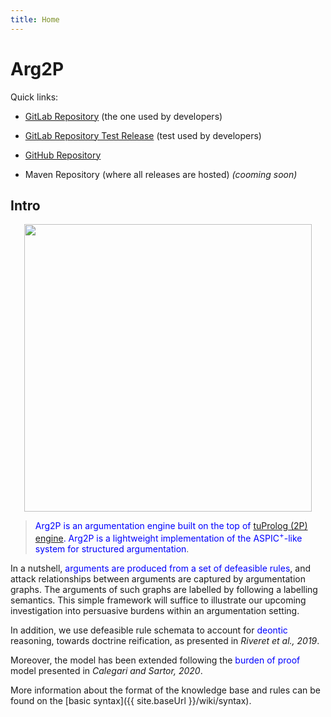 ```yaml
---
title: Home
---
```


# Arg2P

Quick links:

- [GitLab Repository](https://gitlab.com/pika-lab/argumentation/arg2p) (the one used by developers)
- [GitLab Repository Test Release](https://gitlab.com/pika-lab/argumentation/arg2p/-/releases) (test used by developers)

- [GitHub Repository](https://github.com/tuProlog/arg2p)
- Maven Repository (where all releases are hosted) _(cooming soon)_

## Intro

<!--- ![Arg2P Logo][logo] --->

<!--- [logo]: {{ 'assets/media/logo-Arg2P.png'|asset|scale(0.65)  }} --->

<p align="center">
  <img width="460" src={{ 'assets/media/logo-Arg2P.png'|asset|scale(0.65)  }}>
</p>



> <span style="color: blue">Arg2P is an argumentation engine built on the top of [tuProlog (2P) engine](http://pika-lab.gitlab.io/tuprolog/2p-in-kotlin/). Arg2P is a lightweight implementation of the ASPIC<sup>+</sup>-like system for structured  argumentation</span>. 

In a nutshell, <span style="color: blue">arguments are produced from a set of defeasible rules</span>, and attack relationships between arguments are captured by argumentation graphs. The arguments of such graphs are labelled by following a labelling semantics. This simple framework will suffice to illustrate our upcoming investigation into persuasive burdens within an argumentation setting. 

In addition, we use defeasible rule schemata to account for <span style="color: blue">deontic</span> reasoning, towards doctrine reification, as presented in _Riveret et al., 2019_.

Moreover, the model has been extended following the <span style="color: blue">burden of proof</span> model presented in _Calegari and Sartor, 2020_.

More information about the format of the knowledge base and rules can be found on the [basic syntax]({{ site.baseUrl }}/wiki/syntax).